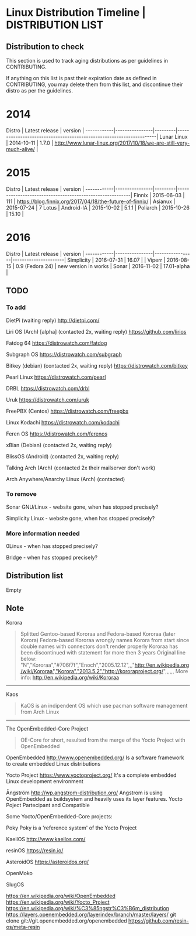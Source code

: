 Linux Distribution Timeline | DISTRIBUTION LIST
===============================================

## Distribution to check

This section is used to track aging distributions as per guidelines in
CONTRIBUTING.

If anything on this list is past their expiration date as defined in
CONTRIBUTING, you may delete them from this list, and discontinue their
distro as per the guidelines.

2014
====

Distro      | Latest release | version |
------------|----------------|---------|---------------------------------------------------------------------|
Lunar Linux | 2014-10-11     | 1.7.0   | http://www.lunar-linux.org/2017/10/18/we-are-still-very-much-alive/ |


2015
====

Distro      | Latest release | version |
------------|----------------|---------|----------------------------------------------------------|
Finnix      | 2015-06-03     | 111     | https://blog.finnix.org/2017/04/18/the-future-of-finnix/ |
Asianux     | 2015-07-24     | 7 Lotus |
Android-IA  | 2015-10-02     | 5.1.1   |
Poliarch    | 2015-10-26     | 15.10   |

2016
====

Distro      | Latest release | version         |
------------|----------------|-----------------|----------------------|
Simplicity  | 2016-07-31     | 16.07           |                      |
Viperr      | 2016-08-15     | 0.9 (Fedora 24) | new version in works |
Sonar       | 2016-11-02     | 17.01-alpha     |



## TODO


### To add

DietPi  (waiting reply)
http://dietpi.com/

Liri OS  (Arch) [alpha] (contacted 2x, waiting reply)
https://github.com/lirios

Fatdog 64
https://distrowatch.com/fatdog

Subgraph OS
https://distrowatch.com/subgraph

Bitkey (debian) (contacted 2x, waiting reply)
https://distrowatch.com/bitkey

Pearl Linux
https://distrowatch.com/pearl

DRBL
https://distrowatch.com/drbl

Uruk
https://distrowatch.com/uruk


FreePBX (Centos)
https://distrowatch.com/freepbx

Linux Kodachi
https://distrowatch.com/kodachi

Feren OS
https://distrowatch.com/ferenos

xBian (Debian) (contacted 2x, waiting reply)

BlissOS (Android) (contacted 2x, waiting reply)

Talking Arch (Arch) (contacted 2x their mailserver don't work)

Arch Anywhere/Anarchy Linux (Arch) (contacted)


### To remove

Sonar GNU/Linux - website gone, when has stopped precisely?

Simplicity Linux - website gone, when has stopped precisely?


### More information needed

0Linux - when has stopped precisely?

Bridge - when has stopped precisely?


## Distribution list

Empty



## Note

Korora
> Splitted Gentoo-based Kororaa and Fedora-based Kororaa (later Korora)
Fedora-based Kororaa wrongly names Korora from start since double names with connectors don't render properly
Kororaa has been discontinued with statement for more then 3 years
Original line below: "N","Kororaa","#706f7f","Enoch","2005.12.12",,,"http://en.wikipedia.org/wiki/Kororaa","Korora","2013.5.2","http://kororaproject.org/",,,,,,
More info: http://en.wikipedia.org/wiki/Kororaa

***

Kaos

> KaOS is an indipendent OS which use pacman software management from Arch Linux

***

The OpenEmbedded-Core Project

> OE-Core for short, resulted from the merge of the Yocto Project with OpenEmbedded


OpenEmbedded
http://www.openembedded.org/
Is a software framework to create embedded Linux distributions


Yocto Project
https://www.yoctoproject.org/
It's a complete embedded Linux development environment


Ångström
http://wp.angstrom-distribution.org/
Angstrom is using OpenEmbedded as buildsystem and heavily uses its layer features.
Yocto Poject Partecipant and Compatible


Some Yocto/OpenEmbedded-Core projects:

Poky
Poky is a 'reference system' of the Yocto Project

KaeilOS
http://www.kaeilos.com/

resinOS
https://resin.io/

AsteroidOS
https://asteroidos.org/

OpenMoko

SlugOS


https://en.wikipedia.org/wiki/OpenEmbedded
https://en.wikipedia.org/wiki/Yocto_Project
https://en.wikipedia.org/wiki/%C3%85ngstr%C3%B6m_distribution
https://layers.openembedded.org/layerindex/branch/master/layers/
git clone git://git.openembedded.org/openembedded
https://github.com/resin-os/meta-resin
